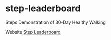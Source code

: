 # step-leaderboard
Steps Demonstration of 30-Day Healthy Walking

Website [Step Leaderboard](https://chil728.github.io/steps-leaderboard/)
